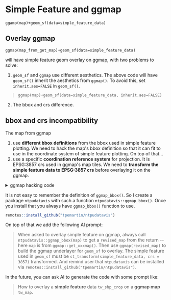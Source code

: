 # Simple Feature and ggmap

`ggamp(map)+geom_sf(data=simple_feature_data)`

## Overlay ggmap


`ggmap(map_from_get_map)+geom_sf(data=simple_feature_data)` 

will have simple feature geom overlay on ggmap, with two problems to solve:

  1. `geom_sf` and `ggmap` use different aesthetics. The above code will have `geom_sf()` inherit the aesthetics from `ggmap()`. To avoid this, set `inherit.aes=FALSE` in `geom_sf()`.
   > `ggmap(map)+geom_sf(data=simple_feature_data, inherit.aes=FALSE)`  
  2. The bbox and crs difference. 

## bbox and crs incompatibility

The map from ggmap 

  1. use **different bbox definitions** from the bbox used in simple feature plotting. We need to hack the map's bbox definition so that it can fit to use in the coordinate system of simple feature plotting. On top of that... 
  2. use a specific **coordination reference system** for projection. It is EPSG:3857 crs used in ggmap's map tiles. We need to **transform the simple feature data to EPSG:3857 crs** before overlaying it on the ggmap.


<details>
<summary> ggmap hacking code </summary>

Reference:  
  - <https://stackoverflow.com/questions/47749078/how-to-put-a-geom-sf-produced-map-on-top-of-a-ggmap-produced-raster>

```r
# Define a function to hack bbox of ggmap's map object
ggmap_bbox <- function(map) {
  if (!inherits(map, "ggmap")) stop("map must be a ggmap object")
  # Extract the bounding box (in lat/lon) from the ggmap to a numeric vector, 
  # and set the names to what sf::st_bbox expects:
  map_bbox <- setNames(unlist(attr(map, "bb")), 
                       c("ymin", "xmin", "ymax", "xmax"))

  # Coonvert the bbox to an sf polygon, transform it to 3857, 
  # and convert back to a bbox (convoluted, but it works)
  bbox_3857 <- st_bbox(st_transform(st_as_sfc(st_bbox(map_bbox, crs = 4326)), 3857))

  # Overwrite the bbox of the ggmap object with the transformed coordinates 
  attr(map, "bb")$ll.lat <- bbox_3857["ymin"]
  attr(map, "bb")$ll.lon <- bbox_3857["xmin"]
  attr(map, "bb")$ur.lat <- bbox_3857["ymax"]
  attr(map, "bb")$ur.lon <- bbox_3857["xmax"]
  map
}

# Hack the bbox of the a map from ggmap, say tw_map
tw_map_hack <- ggmap_bbox(tw_map)

# Overlay the simple feature data tw_shp_crop on the ggmap
ggmap(tw_map_hack) + 
  geom_sf(
    data = tw_shp_crop |>
           st_transform(crs = 3857),
    fill = "blue",
    color = "white",
    alpha = 0.5,
    inherit.aes = FALSE
  )
```

</details>

It is not easy to remember the definition of `ggmap_bbox()`. So I create a package `ntpudatavis` with such a function `ntpudatavis::ggmap_bbox()`. Once you install that you always have `ggmap_bbox()` function to use.

```r
remotes::install_github("tpemartin/ntpudatavis")
```

On top of that we add the following AI prompt:

> When asked to overlay simple feature on ggmap, always call `ntpudatavis::ggmap_bbox(map)` to get a `revised_map` from the return -- here `map` is from `ggmap::get_xxxmap()`. Then use `ggmap(revised_map)` to build the ggmap underlayer for `geom_sf` to overlay. The simple feature used in `geom_sf` must be `st_transform(simple_feature_data, crs = 3857)` transformed. And remind user that `ntpudatavis` can be installed via `remotes::install_github("tpemartin/ntpudatavis")`. 

In the future, you can ask AI to generate the code with some prompt like:

> How to overlay a **simple feature** data `tw_shp_crop` on a **ggmap map** `tw_map`.